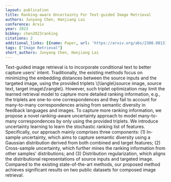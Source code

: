 ```yaml
---
layout: publication
title: Ranking-aware Uncertainty For Text-guided Image Retrieval
authors: Junyang Chen, Hanjiang Lai
conference: Arxiv
year: 2023
bibkey: chen2023ranking
citations: 2
additional_links: [{name: Paper, url: 'https://arxiv.org/abs/2308.08131'}]
tags: ["Image Retrieval"]
short_authors: Junyang Chen, Hanjiang Lai
---
```

Text-guided image retrieval is to incorporate conditional text to better
capture users' intent. Traditionally, the existing methods focus on minimizing
the embedding distances between the source inputs and the targeted image, using
the provided triplets \\(\langle\\)source image, source text, target
image\\(\rangle\\). However, such triplet optimization may limit the learned
retrieval model to capture more detailed ranking information, e.g., the
triplets are one-to-one correspondences and they fail to account for
many-to-many correspondences arising from semantic diversity in feedback
languages and images. To capture more ranking information, we propose a novel
ranking-aware uncertainty approach to model many-to-many correspondences by
only using the provided triplets. We introduce uncertainty learning to learn
the stochastic ranking list of features. Specifically, our approach mainly
comprises three components: (1) In-sample uncertainty, which aims to capture
semantic diversity using a Gaussian distribution derived from both combined and
target features; (2) Cross-sample uncertainty, which further mines the ranking
information from other samples' distributions; and (3) Distribution
regularization, which aligns the distributional representations of source
inputs and targeted image. Compared to the existing state-of-the-art methods,
our proposed method achieves significant results on two public datasets for
composed image retrieval.